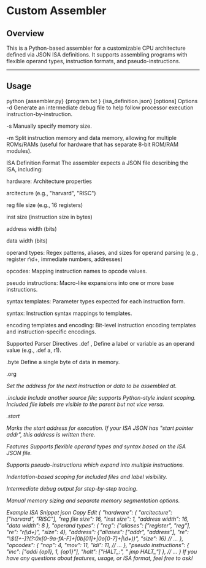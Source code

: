 # Custom Assembler

## Overview

This is a Python-based assembler for a customizable CPU architecture defined via JSON ISA definitions. It supports assembling programs with flexible operand types, instruction formats, and pseudo-instructions.

---

## Usage

python {assembler.py} {program.txt
} {isa_definition.json} [options]
Options
-d
Generate an intermediate debug file to help follow processor execution instruction-by-instruction.

-s
Manually specify memory size.

-m
Split instruction memory and data memory, allowing for multiple ROMs/RAMs (useful for hardware that has separate 8-bit ROM/RAM modules).

ISA Definition Format
The assembler expects a JSON file describing the ISA, including:

hardware: Architecture properties

arcitecture (e.g., "harvard", "RISC")

reg file size (e.g., 16 registers)

inst size (instruction size in bytes)

address width (bits)

data width (bits)

operand types: Regex patterns, aliases, and sizes for operand parsing
(e.g., register r\d+, immediate numbers, addresses)

opcodes: Mapping instruction names to opcode values.

pseudo instructions: Macro-like expansions into one or more base instructions.

syntax templates: Parameter types expected for each instruction form.

syntax: Instruction syntax mappings to templates.

encoding templates and encoding: Bit-level instruction encoding templates and instruction-specific encodings.

Supported Parser Directives
.def <name>, <operand>
Define a label or variable as an operand value (e.g., .def a, r1).

.byte <value>
Define a single byte of data in memory.

.org <address>
Set the address for the next instruction or data to be assembled at.

.include <file>
Include another source file; supports Python-style indent scoping. Included file labels are visible to the parent but not vice versa.

.start <address>
Marks the start address for execution. If your ISA JSON has "start pointer addr", this address is written there.

Features
Supports flexible operand types and syntax based on the ISA JSON file.

Supports pseudo-instructions which expand into multiple instructions.

Indentation-based scoping for included files and label visibility.

Intermediate debug output for step-by-step tracing.

Manual memory sizing and separate memory segmentation options.

Example ISA Snippet
json
Copy
Edit
{
  "hardware": {
    "arcitecture": ["harvard", "RISC"],
    "reg file size": 16,
    "inst size": 1,
    "address width": 16,
    "data width": 8
  },
  "operand types": {
    "reg": {"aliases": ["register", "reg"], "re": "r(\\d+)", "size": 4},
    "address": {"aliases": ["addr", "address"], "re": "\\$([+-]?(?:0x[0-9a-fA-F]+|0b[01]+|0o[0-7]+|\\d+))", "size": 16}
    // ...
  },
  "opcodes": {
    "nop": 4,
    "mov": 11,
    "ldi": 11,
    // ...
  },
  "pseudo instructions": {
    "inc": ["addi {op1}, 1, {op1}"],
    "halt": ["HALT_:", "   jmp HALT_"]
  },
  // ...
}
If you have any questions about features, usage, or ISA format, feel free to ask!
